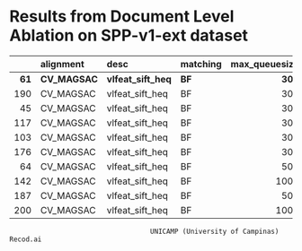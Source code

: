 # Results from Document Level Ablation on SPP-v1-ext dataset

|     | alignment   | desc            | matching   |   max_queuesize |   min_area |   min_keypoints |   rank_top_k | same_class   |   global_quality |   grouping_quality |   relationship_quality |
|----:|:------------|:----------------|:-----------|----------------:|-----------:|----------------:|-------------:|:-------------|-----------------:|-------------------:|-----------------------:|
|  **61** | **CV_MAGSAC**   | **vlfeat_sift_heq** | **BF**         |             **300** |       **0.01** |              **20** |          **400** | **True**         |                **1** |                  **1** |               **0.835205** |
| 190 | CV_MAGSAC   | vlfeat_sift_heq | BF         |             300 |       0.01 |              10 |          400 | True         |                1 |                  1 |               0.835205 |
|  45 | CV_MAGSAC   | vlfeat_sift_heq | BF         |             300 |       0.05 |              10 |          400 | True         |                1 |                  1 |               0.83353  |
| 117 | CV_MAGSAC   | vlfeat_sift_heq | BF         |             300 |       0.05 |              20 |          400 | True         |                1 |                  1 |               0.83353  |
| 103 | CV_MAGSAC   | vlfeat_sift_heq | BF         |             300 |       0.01 |              10 |          200 | True         |                1 |                  1 |               0.830242 |
| 176 | CV_MAGSAC   | vlfeat_sift_heq | BF         |             300 |       0.01 |              20 |          200 | True         |                1 |                  1 |               0.830242 |
|  64 | CV_MAGSAC   | vlfeat_sift_heq | BF         |             500 |       0.05 |              10 |          200 | True         |                1 |                  1 |               0.828726 |
| 142 | CV_MAGSAC   | vlfeat_sift_heq | BF         |            1000 |       0.05 |              10 |          200 | True         |                1 |                  1 |               0.828726 |
| 187 | CV_MAGSAC   | vlfeat_sift_heq | BF         |             500 |       0.05 |              20 |          200 | True         |                1 |                  1 |               0.828726 |
| 200 | CV_MAGSAC   | vlfeat_sift_heq | BF         |            1000 |       0.05 |              20 |          200 | True         |                1 |                  1 |               0.828726 |


```
                                   UNICAMP (University of Campinas) Recod.ai
```